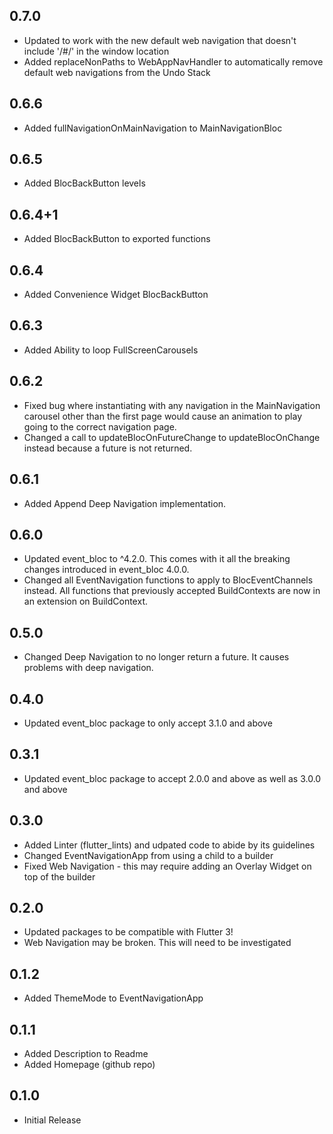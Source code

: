 ## 0.7.0

* Updated to work with the new default web navigation that doesn't include '/#/' in the window location
* Added replaceNonPaths to WebAppNavHandler to automatically remove default web navigations from the Undo Stack

## 0.6.6

* Added fullNavigationOnMainNavigation to MainNavigationBloc

## 0.6.5

* Added BlocBackButton levels

## 0.6.4+1

* Added BlocBackButton to exported functions

## 0.6.4

* Added Convenience Widget BlocBackButton

## 0.6.3

* Added Ability to loop FullScreenCarousels

## 0.6.2

* Fixed bug where instantiating with any navigation in the MainNavigation carousel other than the first page would cause an animation to play going to the correct navigation page.
* Changed a call to updateBlocOnFutureChange to updateBlocOnChange instead because a future is not returned.

## 0.6.1

* Added Append Deep Navigation implementation.

## 0.6.0

* Updated event_bloc to ^4.2.0. This comes with it all the breaking changes introduced in event_bloc 4.0.0.
* Changed all EventNavigation functions to apply to BlocEventChannels instead. All functions that previously accepted BuildContexts are now in an extension on BuildContext.

## 0.5.0

* Changed Deep Navigation to no longer return a future. It causes problems with deep navigation. 

## 0.4.0

* Updated event_bloc package to only accept 3.1.0 and above

## 0.3.1

* Updated event_bloc package to accept 2.0.0 and above as well as 3.0.0 and above

## 0.3.0

* Added Linter (flutter_lints) and udpated code to abide by its guidelines
* Changed EventNavigationApp from using a child to a builder
* Fixed Web Navigation - this may require adding an Overlay Widget on top of the builder

## 0.2.0

* Updated packages to be compatible with Flutter 3!
* Web Navigation may be broken. This will need to be investigated

## 0.1.2

* Added ThemeMode to EventNavigationApp

## 0.1.1

* Added Description to Readme
* Added Homepage (github repo)

## 0.1.0

* Initial Release
